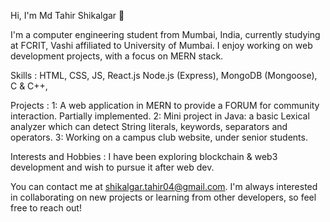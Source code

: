 Hi, I'm Md Tahir Shikalgar 👋

I'm a computer engineering student from Mumbai, India, currently studying at FCRIT, Vashi affiliated to University of Mumbai. I enjoy working on web development projects, with a focus on MERN stack.

Skills  :
    HTML,
    CSS,
    JS,
    React.js
    Node.js (Express),
    MongoDB (Mongoose),
    C & C++,

Projects    :
    1:  A web application in MERN to provide a FORUM for community interaction. Partially implemented.
    2:  Mini project in Java: a basic Lexical analyzer which can detect String literals, keywords, separators and operators.
    3:  Working on a campus club website, under senior students.

Interests and Hobbies   :
I have been exploring blockchain & web3 development and wish to pursue it after web dev.

You can contact me at shikalgar.tahir04@gmail.com. I'm always interested in collaborating on new projects or learning from other developers, so feel free to reach out!
